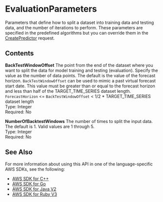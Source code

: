 # EvaluationParameters<a name="API_EvaluationParameters"></a>

Parameters that define how to split a dataset into training data and testing data, and the number of iterations to perform\. These parameters are specified in the predefined algorithms but you can override them in the [CreatePredictor](API_CreatePredictor.md) request\.

## Contents<a name="API_EvaluationParameters_Contents"></a>

 **BackTestWindowOffset**   <a name="forecast-Type-EvaluationParameters-BackTestWindowOffset"></a>
The point from the end of the dataset where you want to split the data for model training and testing \(evaluation\)\. Specify the value as the number of data points\. The default is the value of the forecast horizon\. `BackTestWindowOffset` can be used to mimic a past virtual forecast start date\. This value must be greater than or equal to the forecast horizon and less than half of the TARGET\_TIME\_SERIES dataset length\.  
 `ForecastHorizon` <= `BackTestWindowOffset` < 1/2 \* TARGET\_TIME\_SERIES dataset length  
Type: Integer  
Required: No

 **NumberOfBacktestWindows**   <a name="forecast-Type-EvaluationParameters-NumberOfBacktestWindows"></a>
The number of times to split the input data\. The default is 1\. Valid values are 1 through 5\.  
Type: Integer  
Required: No

## See Also<a name="API_EvaluationParameters_SeeAlso"></a>

For more information about using this API in one of the language\-specific AWS SDKs, see the following:
+  [AWS SDK for C\+\+](https://docs.aws.amazon.com/goto/SdkForCpp/forecast-2018-06-26/EvaluationParameters) 
+  [AWS SDK for Go](https://docs.aws.amazon.com/goto/SdkForGoV1/forecast-2018-06-26/EvaluationParameters) 
+  [AWS SDK for Java V2](https://docs.aws.amazon.com/goto/SdkForJavaV2/forecast-2018-06-26/EvaluationParameters) 
+  [AWS SDK for Ruby V3](https://docs.aws.amazon.com/goto/SdkForRubyV3/forecast-2018-06-26/EvaluationParameters) 